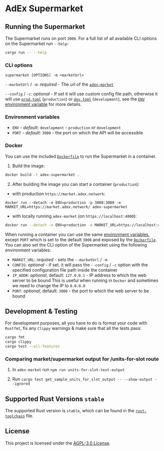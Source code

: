 # AdEx Supermarket

## Running the Supermarket

The Supermarket runs on port `3000`. For a full list of all available CLI options on the Supermarket run `--help`:

```bash
cargo run -- --help
```

### CLI options

`supermarket [OPTIONS] -m <marketUrl>`

`--marketUrl` / `-m`: *required* - The url of the [`adex-market`](https://github.com/AdExNetwork/adex-market)

`--config` / `-c`: *optional* - If set it will use custom config file path, otherwise it will use [`prod.toml`](./config/prod.toml) (`production`) or [`dev.toml`](./config/dev.toml) (`development`), see the [`ENV` environment variable](#environment-variables) for more details.

### Environment variables

* `ENV` - *default*: `development` - `production` or `development`
* `PORT` - *default*: `3000` - the port on which the API will be accessible

### Docker

You can use the included [`Dockerfile`](./Dockerfile) to run the Supermarket in a container.

1. Build the image:

```bash
docker build -t adex-supermarket .
```

2. After building the image you can start a container (`production`):

- with production `https://market.adex.network`:

```
docker run --detach -e ENV=production -p 3000:3000 -e MARKET_URL=https://market.adex.network/ adex-supermarket
```

- with locally running `adex-market` (on `https://localhost:4000`):

```bash
docker run --detach -e ENV=production -e MARKET_URL=https://localhost:4000 adex-supermarket
```

When running a container you can use the same [environment variables](#environment-variables), except `PORT` which is set to the default `3000` and exposed by the [`Dockerfile`](./Dockerfile).
You can also set the CLI option of the Supermarket using the following environment variables:

* `MARKET_URL`: *required* - sets the `--marketUrl` / `-m`
* `CONFIG`: *optional* - if set, it will pass the `--config` / `-c` option with the specified configuration file path inside the container
* `IP_ADDR`: *optional*, default: `127.0.0.1` - IP address to which the web server to be bound 
  This is useful when running in `Docker` and sometimes we need to change the IP to `0.0.0.0`
* `PORT`: *optional*, default: `3000` - the port to which the web server to be bound

## Development & Testing

For development purposes, all you have to do is format your code with `Rustfmt`, fix any `Clippy` warnings & make sure that all the tests pass:

```bash
cargo fmt
cargo clippy
cargo test --all-features
```

### Comparing market/supermarket output for /units-for-slot route

1. In `adex-market` run `npm run units-for-slot-test-output`

2. Run `cargo test get_sample_units_for_slot_output -- --show-output --ignored`

## Supported Rust Versions `stable`

The supported Rust version is `stable`, which can be found in the [`rust-toolchain`](./rust-toolchain) file.

## License

This project is licensed under the [AGPL-3.0 License](./LICENSE).
